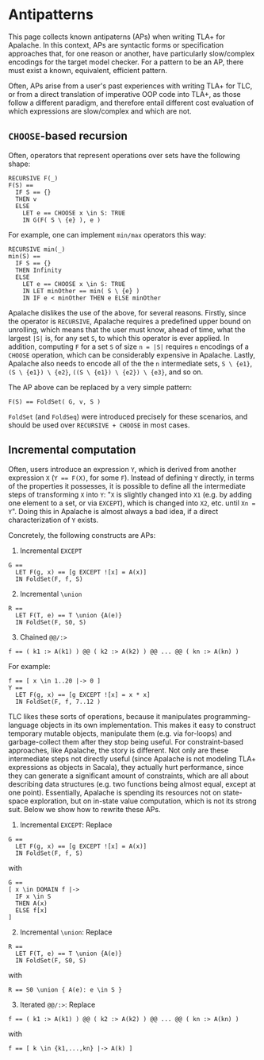 # Antipatterns

This page collects known antipaterns (APs) when writing TLA+ for Apalache. In this context, APs are syntactic forms or specification approaches that, for one reason or another, have particularly slow/complex encodings for the target model checker. For a pattern to be an AP, there must exist a known, equivalent, efficient pattern. 

Often, APs arise from a user's past experiences with writing TLA+ for TLC, or from a direct translation of imperative OOP code into TLA+, as those follow a different paradigm, and therefore entail different cost evaluation of which expressions are slow/complex and which are not.

## `CHOOSE`-based recursion

Often, operators that represent operations over sets have the following shape:
```tla
RECURSIVE F(_)
F(S) == 
  IF S == {}
  THEN v
  ELSE 
    LET e == CHOOSE x \in S: TRUE
    IN G(F( S \ {e} ), e )
```

For example, one can implement `min/max` operators this way:
```tla
RECURSIVE min(_)
min(S) == 
  IF S == {}
  THEN Infinity
  ELSE 
    LET e == CHOOSE x \in S: TRUE
    IN LET minOther == min( S \ {e} )
    IN IF e < minOther THEN e ELSE minOther 
```

Apalache dislikes the use of the above, for several reasons. Firstly, since the operator is `RECURSIVE`, Apalache requires a predefined upper bound on unrolling, which means that the user must know, ahead of time, what the largest `|S|` is, for any set `S`, to which this operator is ever applied. 
In addition, computing `F` for a set `S` of size `n = |S|` requires `n` encodings of a `CHOOSE` operation, which can be considerably expensive in Apalache.
Lastly, Apalache also needs to encode all of the the `n` intermediate sets, `S \ {e1}`, `(S \ {e1}) \ {e2}`, `((S \ {e1}) \ {e2}) \ {e3}`, and so on.

The AP above can be replaced by a very simple pattern:
```tla
F(S) == FoldSet( G, v, S )
```

`FoldSet` (and `FoldSeq`) were introduced precisely for these scenarios, and should be used over `RECURSIVE + CHOOSE` in most cases.

## Incremental computation
Often, users introduce an expression `Y`, which is derived from another expression `X` (`Y == F(X)`, for some `F`). Instead of defining `Y` directly, in terms of the properties it possesses,  it is possible to define all the intermediate steps of transforming `X` into `Y`: "`X` is slightly changed into `X1` (e.g. by adding one element to a set, or via `EXCEPT`), which is changed into `X2`, etc. until `Xn = Y`". Doing this in Apalache is almost always a bad idea, if a direct characterization of `Y` exists.

Concretely, the following constructs are APs:
1. Incremental `EXCEPT`
```tla
G ==
  LET F(g, x) == [g EXCEPT ![x] = A(x)]
  IN FoldSet(F, f, S)
```

2. Incremental `\union`
```tla
R ==
  LET F(T, e) == T \union {A(e)}
  IN FoldSet(F, S0, S)
```

3. Chained `@@/:>`
```tla
f == ( k1 :> A(k1) ) @@ ( k2 :> A(k2) ) @@ ... @@ ( kn :> A(kn) ) 
```

For example:
```tla
f == [ x \in 1..20 |-> 0 ]
Y == 
  LET F(g, x) == [g EXCEPT ![x] = x * x]
  IN FoldSet(F, f, 7..12 )
```

TLC likes these sorts of operations, because it manipulates programming-language objects in its own implementation.
This makes it easy to construct temporary mutable objects, manipulate them (e.g. via for-loops) and garbage-collect them after they stop being useful.
For constraint-based approaches, like Apalache, the story is different. Not only are these intermediate steps not directly useful (since Apalache is not modeling TLA+ expressions as objects in Sacala), they actually hurt performance, since they can generate a significant amount of constraints, which are all about describing data structures (e.g. two functions being almost equal, except at one point).
Essentially, Apalache is spending its resources not on state-space exploration, but on in-state value computation, which is not its strong suit.
Below we show how to rewrite these APs.

1. Incremental `EXCEPT`: Replace
```tla
G ==
  LET F(g, x) == [g EXCEPT ![x] = A(x)]
  IN FoldSet(F, f, S)
```
with
```tla
G == 
[ x \in DOMAIN f |->
  IF x \in S
  THEN A(x)
  ELSE f[x]
]
```

2. Incremental `\union`: Replace
  ```tla
  R ==
    LET F(T, e) == T \union {A(e)}
    IN FoldSet(F, S0, S)
  ```
with
```tla
R == S0 \union { A(e): e \in S }
```

3. Iterated `@@/:>`: Replace
```tla
f == ( k1 :> A(k1) ) @@ ( k2 :> A(k2) ) @@ ... @@ ( kn :> A(kn) ) 
```
with
```tla
f == [ k \in {k1,...,kn} |-> A(k) ]
```

